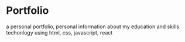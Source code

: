 # Portfolio
a personal portfolio, personal information about my education and skills techonlogy using html, css, javascript, react
